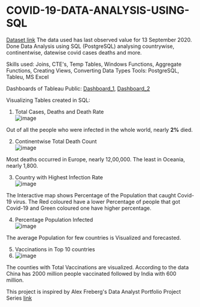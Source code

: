 # COVID-19-DATA-ANALYSIS-USING-SQL

[Dataset link](https://www.youtube.com/redirect?event=video_description&redir_token=QUFFLUhqa3AxUTlMUm43TFpScjVPQjNHTGR6dkw5WnpsZ3xBQ3Jtc0trVnRYdzBmZ3F3Q21GRWFVRGtDN05NWGViNkxTNmQ5TGdSdHNtSE1BU0F4cXJ3VVFaMFRFN280SHlOZnk4czFFS3I1OTFsbkRYUks3bUxZTEU5UUdzUXJXT1d4TWUya3JILXNsNVZiVy1TZzN6TGo3TQ&q=https%3A%2F%2Fourworldindata.org%2Fcovid-deaths)
The data used has last observed value for 13 September 2020.<br>
Done Data Analysis using SQL (PostgreSQL) analysing countrywise, continentwise, datewise covid cases deaths and more.

Skills used: Joins, CTE's, Temp Tables, Windows Functions, Aggregate Functions, Creating Views, Converting Data Types
Tools: PostgreSQL, Tableu, MS Excel

Dashboards of Tableau Public: [Dashboard_1](https://public.tableau.com/app/profile/raghu7462/viz/Covid-19DataAnalysisProject_1/Dashboard1), [Dashboard_2](https://public.tableau.com/app/profile/raghu7462/viz/Covid-19DataAnalysisProject_2/Dashboard2) 

Visualizing Tables created in SQL:
1.  Total Cases, Deaths and Death Rate<br>
![image](https://user-images.githubusercontent.com/65697330/134484888-e9b45ef6-5333-44b1-b5f9-b51ee794baba.png)

Out of all the people who were infected in the whole world, nearly __2%__ died.

2. Continentwise Total Death Count<br>
![image](https://user-images.githubusercontent.com/65697330/134485154-30369d21-53db-4007-8bb8-edc057b77f2c.png)

Most deaths occurred in Europe, nearly 12,00,000. The least in Oceania, nearly 1,800.

3. Country with Highest Infection Rate<br>
![image](https://user-images.githubusercontent.com/65697330/134485278-e26f1ca1-efc3-41d8-bd2e-9bbba3acc9f8.png)

The Interactive map shows Percentage of the Population that caught Covid-19 virus. The Red coloured have a lower Percentage of people that got Covid-19 and Green coloured one have higher percentage.

4. Percentage Population Infected<br>
![image](https://user-images.githubusercontent.com/65697330/134485427-2f9db21a-f19c-471a-aa6e-a59fe43ce815.png)

The average Population for few countries is Visualized and forecasted.

5. Vaccinations in Top 10 countries<br>
6. ![image](https://user-images.githubusercontent.com/65697330/134487397-99bd3a1c-13ac-42d6-8e4d-eff7a5bed125.png)

 The counties with Total Vaccinations are visualized. According to the data China has 2000 million people vaccinated followed by India with 600 million.
 
 
 This project is inspired by Alex Freberg's Data Analyst Portfolio Project Series [link](https://www.youtube.com/watch?v=qfyynHBFOsM&list=PLUaB-1hjhk8H48Pj32z4GZgGWyylqv85f)
